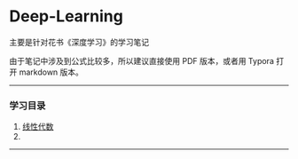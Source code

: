 # Deep-Learning
主要是针对花书《深度学习》的学习笔记

由于笔记中涉及到公式比较多，所以建议直接使用 PDF 版本，或者用 Typora 打开 markdown 版本。

---



### 学习目录

1. [线性代数](./Day01_线性代数.md)
2. 

---

